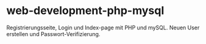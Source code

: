 # web-development-php-mysql
Registrierungsseite, Login und Index-page mit PHP und mySQL. Neuen User erstellen und Passwort-Verifizierung.
